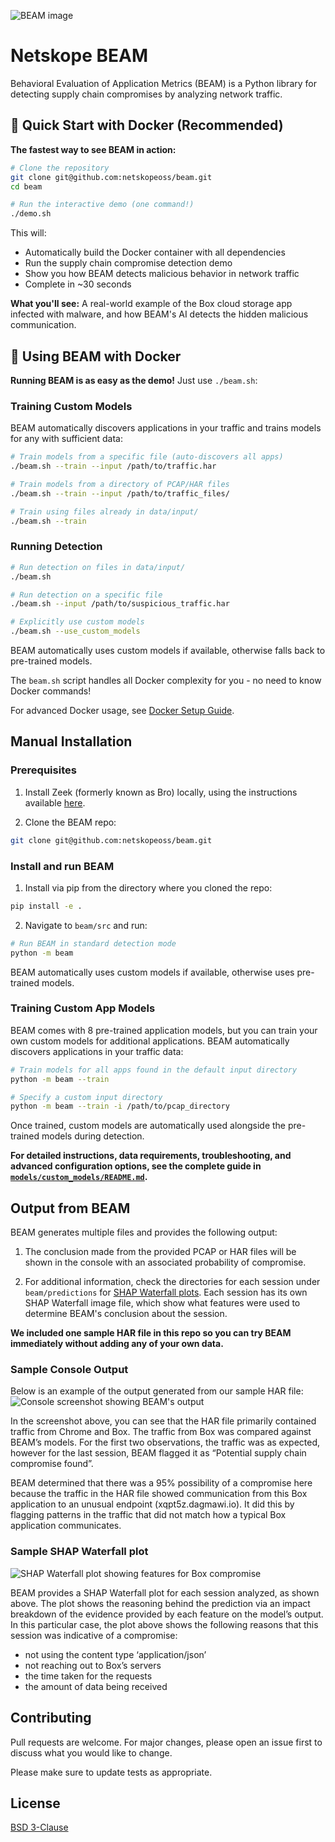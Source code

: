 ![BEAM image](https://github.com/netskopeoss/beam/blob/911595b4fd969d6305c0ba223084b7e6ae9568de/beam.jpg)

# Netskope BEAM
Behavioral Evaluation of Application Metrics (BEAM) is a Python library for detecting supply chain compromises by analyzing network traffic.

## 🚀 Quick Start with Docker (Recommended)

**The fastest way to see BEAM in action:**

```bash
# Clone the repository
git clone git@github.com:netskopeoss/beam.git
cd beam

# Run the interactive demo (one command!)
./demo.sh
```

This will:
- Automatically build the Docker container with all dependencies
- Run the supply chain compromise detection demo
- Show you how BEAM detects malicious behavior in network traffic
- Complete in ~30 seconds

**What you'll see:** A real-world example of the Box cloud storage app infected with malware, and how BEAM's AI detects the hidden malicious communication.

## 🐳 Using BEAM with Docker

**Running BEAM is as easy as the demo!** Just use `./beam.sh`:

### Training Custom Models

BEAM automatically discovers applications in your traffic and trains models for any with sufficient data:

```bash
# Train models from a specific file (auto-discovers all apps)
./beam.sh --train --input /path/to/traffic.har

# Train models from a directory of PCAP/HAR files
./beam.sh --train --input /path/to/traffic_files/

# Train using files already in data/input/
./beam.sh --train
```

### Running Detection

```bash
# Run detection on files in data/input/
./beam.sh

# Run detection on a specific file
./beam.sh --input /path/to/suspicious_traffic.har

# Explicitly use custom models
./beam.sh --use_custom_models
```

BEAM automatically uses custom models if available, otherwise falls back to pre-trained models.

The `beam.sh` script handles all Docker complexity for you - no need to know Docker commands!

For advanced Docker usage, see [Docker Setup Guide](docker/README.md).

## Manual Installation

### Prerequisites
1. Install Zeek (formerly known as Bro) locally, using the instructions available [here](https://docs.zeek.org/en/current/install.html).

2. Clone the BEAM repo:
```bash
git clone git@github.com:netskopeoss/beam.git
```
### Install and run BEAM
1. Install via pip from the directory where you cloned the repo:

```bash
pip install -e .
```

2. Navigate to `beam/src` and run:

```bash
# Run BEAM in standard detection mode
python -m beam
```

BEAM automatically uses custom models if available, otherwise uses pre-trained models.

### Training Custom App Models

BEAM comes with 8 pre-trained application models, but you can train your own custom models for additional applications. BEAM automatically discovers applications in your traffic data:

```bash
# Train models for all apps found in the default input directory
python -m beam --train

# Specify a custom input directory
python -m beam --train -i /path/to/pcap_directory
```

Once trained, custom models are automatically used alongside the pre-trained models during detection.

**For detailed instructions, data requirements, troubleshooting, and advanced configuration options, see the complete guide in [`models/custom_models/README.md`](models/custom_models/README.md).**

## Output from BEAM
BEAM generates multiple files and provides the following output:

1. The conclusion made from the provided PCAP or HAR files will be shown in the console with an associated probability of compromise.

2. For additional information, check the directories for each session under `beam/predictions` for [SHAP Waterfall plots](https://shap.readthedocs.io/en/latest/generated/shap.plots.waterfall.html). Each session has its own SHAP Waterfall image file, which show what features were used to determine BEAM's conclusion about the session.

**We included one sample HAR file in this repo so you can try BEAM immediately without adding any of your own data.**

### Sample Console Output
 Below is an example of the output generated from our sample HAR file:
![Console screenshot showing BEAM's output](https://github.com/netskopeoss/beam/blob/7040781dddfc1aca5d7c1d6dfcc132139cace731/beam_sample_console_screenshot.jpg)

In the screenshot above, you can see that the HAR file primarily contained traffic from Chrome and Box. The traffic from Box was compared against BEAM’s models. For the first two observations, the traffic was as expected, however for the last session, BEAM flagged it as “Potential supply chain compromise found”.

BEAM determined that there was a 95% possibility of a compromise here because the traffic in the HAR file showed communication from this Box application to an unusual endpoint (xqpt5z.dagmawi.io). It did this by flagging patterns in the traffic that did not match how a typical Box application communicates.

### Sample SHAP Waterfall plot

![SHAP Waterfall plot showing features for Box compromise](https://github.com/netskopeoss/beam/blob/97bdd3bce1b3f613fc07808608298a9529eb32f4/sample_shap_waterfall.jpg)

BEAM provides a SHAP Waterfall plot for each session analyzed, as shown above. The plot shows the reasoning behind the prediction via an impact breakdown of the evidence provided by each feature on the model’s output. In this particular case, the plot above shows the following reasons that this session was indicative of a compromise:
- not using the content type ‘application/json’
- not reaching out to Box’s servers
- the time taken for the requests
- the amount of data being received


## Contributing

Pull requests are welcome. For major changes, please open an issue first
to discuss what you would like to change.

Please make sure to update tests as appropriate.

## License

[BSD 3-Clause](https://choosealicense.com/licenses/bsd-3-clause/)
